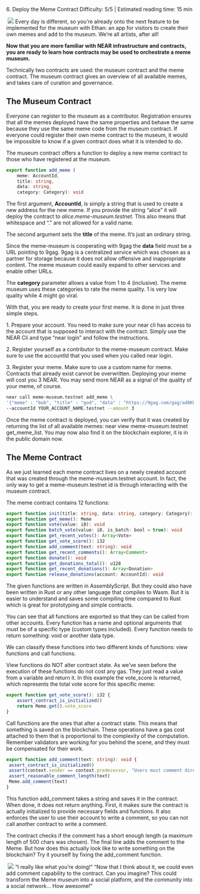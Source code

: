<ChapterTitle>6\. Deploy the Meme Contract</ChapterTitle>
<Difficulty>Difficulty: 5/5 | Estimated reading time: 15 min</Difficulty>

<Image> 
    <img src="/images/chap_6.png">
</Image>

<Spacer />
<narrativeText>
Every day is different, so you’re already onto the next feature to be implemented for the museum with Ethan: an app for visitors to create their own memes and add to the museum. 
<Spacer />
We’re all artists, after all!

</narrativeText>
<Spacer />

**Now that you are more familiar with NEAR infrastructure and contracts, you are ready to learn how contracts may be used to orchestrate a meme museum.**

Technically two contracts are used: the museum contract and the meme contract. The museum contract gives an overview of all available memes, and takes care of curation and governance. 

## The Museum Contract

Everyone can register to the museum as a contributor. Registration ensures that all the memes deployed have the same properties and  behave the same because they use the same meme code from the museum contract. If everyone could register their own meme contract to the museum, it would be impossible to know if a given contract does what it is intended to do.

The museum contract offers a function to deploy a new meme contract to those who have registered at the museum.

```typescript
export function add_meme (
    meme: AccountId, 
    title: string, 
    data: string, 
    category: Category): void
```

The first argument, **AccountId**, is simply a string that is used to create a new address for the new meme. If you provide the string “alice” it will deploy the contract to *alice.meme-museum.testnet.* This also means that whitespace and “.” are not allowed for a valid name.

The second argument sets the **title** of the meme. It’s just an ordinary string. 

Since the meme-museum is cooperating with 9gag the **data** field must be a URL pointing to 9gag. 9gag is a centralized service which was chosen as a partner for storage because it does not allow offensive and inappropriate content. The meme museum could easily expand to other services and enable other URLs.

The **category** parameter allows a value from 1 to 4 (inclusive). The meme museum uses these categories to rate the meme quality. 1 is very low quality while 4 might go viral.

With that, you are ready to create your first meme. It is done in just three simple steps.

1\. Prepare your account. You need to make sure your near cli has access to the account that is supposed to interact with the contract. Simply use the NEAR Cli and type “near login” and follow the instructions.

2\. Register yourself as a contributor to the meme-museum contract. Make sure to use the accountId that you used when you called near login.

3\. Register your meme. Make sure to use a custom name for meme. Contracts that already exist cannot be overwritten. Deploying your meme will cost you 3 NEAR. You may send more NEAR as a signal of the quality of your meme, of course.

```bash
near call meme-museum.testnet add_meme \
'{"meme" : "bob", "title" : "god", "data" : "https://9gag.com/gag/ad8K0vj", "category" : 4}' \
--accountId YOUR_ACCOUNT_NAME.testnet --amount 3
```

Once the meme contract is deployed, you can verify that it was created by returning the list of all available memes: near view meme-museum.testnet get_meme_list. You may now also find it on the blockchain explorer, it is in the public domain now. 
## The Meme Contract

As we just learned each meme contract lives on a newly created account that was created through the meme-museum.testnet account. In fact, the only way to get a meme-museum.testnet id is through interacting with the museum contract. 

The meme contract contains 12 functions:

```typescript
export function init(title: string, data: string, category: Category): void 
export function get_meme(): Meme 
export function vote(value: i8): void
export function batch_vote(value: i8, is_batch: bool = true): void
export function get_recent_votes(): Array<Vote>
export function get_vote_score(): i32
export function add_comment(text: string): void
export function get_recent_comments(): Array<Comment>
export function donate(): void
export function get_donations_total(): u128
export function get_recent_donations(): Array<Donation>
export function release_donations(account: AccountId): void
```

The given functions are written in AssemblyScript. But they could also have been written in Rust or any other language that compiles to Wasm. But it is easier to understand and saves some compiling time compared to Rust which is great for prototyping and simple contracts.

You can see that all functions are exported so that they can be called from other accounts. Every function has a name and optional arguments that must be of a specific type (custom types included). Every function needs to return something: void or another data type. 

We can classify these functions into two different kinds of functions: view functions and call functions.

View functions do NOT alter contract state. As we’ve seen before the execution of these functions do not cost any gas. They just read a value from a variable and return it. In this example the vote_score is returned, which represents the total vote score for this specific meme: 

```typescript
export function get_vote_score(): i32 {
 	assert_contract_is_initialized()
 	return Meme.get().vote_score
}
```

Call functions are the ones that alter a contract state. This means that something is saved on the blockchain. These operations have a gas cost attached to them that is proportional to the complexity of the computation. Remember validators are working for you behind the scene, and they must be compensated for their work.

```typescript
export function add_comment(text: string): void {
 assert_contract_is_initialized()
 assert(context.sender == context.predecessor, "Users must comment directly")
 assert_reasonable_comment_length(text)
 Meme.add_comment(text)
}
```

This function add_comment takes a string and saves it in the contract. When done, it does not return anything. First, it makes sure the contract is actually initialized to provide necessary fields and functions. It also enforces the user to use their account to write a comment, so you can not call another contract to write a comment. 

The contract checks if the comment has a short enough length (a maximum length of 500 chars was chosen). The final line adds the comment to the Meme. But how does this actually look like to write something on the blockchain? Try it yourself by fixing the add_comment function.

<Image> 
    <img src="/images/chap_6_1.png">
</Image>

<Spacer />
<narrativeText>
“I really like what you’re doing!”
<Spacer />
“Now that I think about it, we could even add comment capability to the contract. Can you imagine? This could transform the Meme museum into a social platform, and the community into a social network... How awesome!”

</narrativeText>